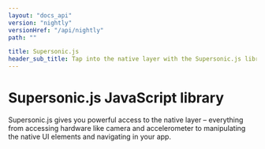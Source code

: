 ```yaml
---
layout: "docs_api"
version: "nightly"
versionHref: "/api/nightly"
path: ""

title: Supersonic.js
header_sub_title: Tap into the native layer with the Supersonic.js library
---
```


# Supersonic.js JavaScript library

Supersonic.js gives you powerful access to the native layer – everything from accessing hardware like camera and accelerometer to manipulating the native UI elements and navigating in your app.
